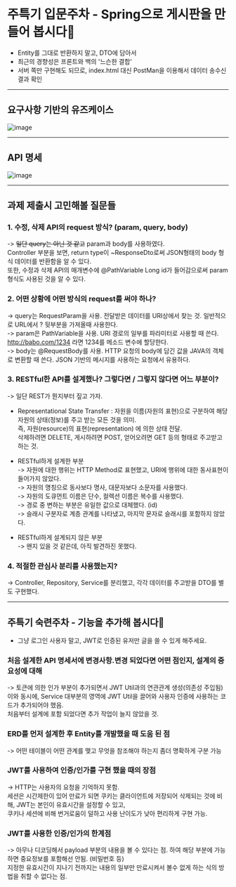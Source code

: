 # 주특기 입문주차 - Spring으로 게시판을 만들어 봅시다🌱
* Entity를 그대로 반환하지 말고, DTO에 담아서
* 최근의 경향성은 프론트와 백의 '느슨한 결합'
* 서버 쪽만 구현해도 되므로, index.html 대신 PostMan을 이용해서 데이터 송수신 결과 확인

---

## 요구사항 기반의 유즈케이스
![image](https://user-images.githubusercontent.com/122168823/217771183-822110f4-4b60-46a3-91e4-3475c90ced62.png)

---

## API 명세
![image](https://user-images.githubusercontent.com/122168823/217778385-63414999-495d-4019-9863-fe43e7101e1d.png)

---
## 과제 제출시 고민해볼 질문들

### 1. 수정, 삭제 API의 request 방식? (param, query, body)
-> ~~일단 query는 아닌 것 같고~~ param과 body를 사용하였다. <br>
Controller 부분을 보면, return type이 ~ResponseDto로써 JSON형태의 body 형식 데이터를 반환함을 알 수 있다. <br>
또한, 수정과 삭제 API의 매개변수에 @PathVariable Long id가 들어감으로써 param 형식도 사용된 것을 알 수 있다. <br>

### 2. 어떤 상황에 어떤 방식의 request를 써야 하나?
-> query는 RequestParam을 사용. 전달받은 데이터를 URI상에서 찾는 것. 일반적으로 URL에서 ? 뒷부분을 가져올때 사용한다. <br>
-> param은 PathVariable을 사용. URI 경로의 일부를 파라미터로 사용할 때 쓴다. http://babo.com/1234 라면 1234를 메소드 변수에 할당한다. <br>
-> body는 @RequestBody를 사용. HTTP 요청의 body에 담긴 값을 JAVA의 객체로 변환할 때 쓴다. JSON 기반의 메시지를 사용하는 요청에서 유용하다. <br>

### 3. RESTful한 API를 설계했나? 그렇다면 / 그렇지 않다면 어느 부분이?
-> 일단 REST가 뭔지부터 짚고 가자. <br>
* Representational State Transfer : 자원을 이름(자원의 표현)으로 구분하여 해당 자원의 상태(정보)를 주고 받는 모든 것을 의미. <br>
즉, 자원(resource)의 표현(representation) 에 의한 상태 전달. <br>
삭제하려면 DELETE, 게시하려면 POST, 얻어오려면 GET 등의 형태로 주고받고 하는 것.<br>

* RESTful하게 설계한 부분 <br>
-> 자원에 대한 행위는 HTTP Method로 표현했고, URI에 행위에 대한 동사표현이 들어가지 않았다. <br>
-> 자원의 명칭으로 동사보다 명사, 대문자보다 소문자를 사용했다. <br>
-> 자원의 도큐먼트 이름은 단수, 컬렉션 이름은 복수를 사용했다. <br>
-> 경로 중 변하는 부분은 유일한 값으로 대체했다. (id) <br>
-> 슬래시 구분자로 계층 관계를 나타냈고, 마지막 문자로 슬래시를 포함하지 않았다. <br>

* RESTful하게 설계되지 않은 부분 <br>
-> 왠지 있을 것 같은데, 아직 발견하진 못했다. <br>

### 4. 적절한 관심사 분리를 사용했는지?
-> Controller, Repository, Service를 분리했고, 각각 데이터를 주고받을 DTO를 별도 구현했다. <br>

---

## 주특기 숙련주차 - 기능을 추가해 봅시다🤔
* 그냥 로그인 사용자 말고, JWT로 인증된 유저만 글을 쓸 수 있게 해주세요.

### 처음 설계한 API 명세서에 변경사항.변경 되었다면 어떤 점인지, 설계의 중요성에 대해
-> 토큰에 의한 인가 부분이 추가되면서 JWT Util과의 연관관계 생성(의존성 주입됨) <br>
이와 동시에, Service 대부분의 영역에 JWT Util을 끌어와 사용자 인증에 사용하는 코드가 추가되어야 했음. <br>
처음부터 설계에 포함 되었다면 추가 작업이 늘지 않았을 것. <br>

### ERD를 먼저 설계한 후 Entity를 개발했을 때 도움 된 점
-> 어떤 테이블이 어떤 관계를 맺고 무엇을 참조해야 하는지 좀더 명확하게 구분 가능

### JWT를 사용하여 인증/인가를 구현 했을 때의 장점
-> HTTP는 사용자의 요청을 기억하지 못함. <br>
세션은 시간제한이 있어 만료가 되면 쿠키는 클라이언트에 저장되어 삭제되는 것에 비해, JWT는 본인이 유효시간을 설정할 수 있고, <br> 
쿠키나 세션에 비해 번거로움이 덜하고 사용 난이도가 낮아 편리하게 구현 가능. <br>

### JWT를 사용한 인증/인가의 한계점
-> 아무나 디코딩해서 payload 부분의 내용을 볼 수 있다는 점. 하여 해당 부분에 가능하면 중요정보를 포함해선 안됨. (비밀번호 등) <br> 
지정한 유효시간이 지나기 전까지는 내용의 일부만 만료시켜서 볼수 없게 하는 식의 방법을 취할 수 없다는 점.<br>
